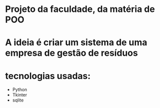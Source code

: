 # Projeto da faculdade, da matéria de POO

# A ideia é criar um sistema de uma empresa de gestão de resíduos

# tecnologias usadas:
<ul>
  <li>Python</li>
  <li>Tkinter</li>
  <li>sqlite</li>
</ul>
